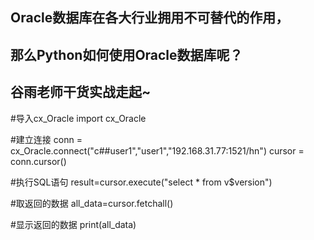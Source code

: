 ## Oracle数据库在各大行业拥用不可替代的作用，
## 那么Python如何使用Oracle数据库呢？
## 谷雨老师干货实战走起~

#导入cx_Oracle
import cx_Oracle

#建立连接
conn = cx_Oracle.connect("c##user1","user1","192.168.31.77:1521/hn")
cursor = conn.cursor()

#执行SQL语句
result=cursor.execute("select * from v$version")

#取返回的数据
all_data=cursor.fetchall()

#显示返回的数据
print(all_data)
 
